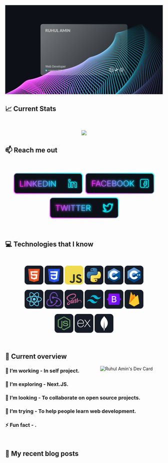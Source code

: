<a href="https://www.facebook.com/ruhulamin15jun1999/">
<img src="https://raw.githubusercontent.com/RUHULAMIN2024/RUHULAMIN2024/main/images/ruhulamindev.png" />
</a>

## :chart_with_upwards_trend: Current Stats

<br />
<p align="center">
  <img width="60%" src="https://github-readme-streak-stats.herokuapp.com?user=RUHULAMIN2024&theme=react&hide_border=true&background=0D1117&stroke=0D1117&fire=FF1CF7&sideLabels=00F0FF&currStreakNum=FF1CF7&ring=FF1CF7&currStreakLabel=FF1CF7&sideNums=00F0FF" />
</p>

## :mailbox: Reach me out

<br />

[<p align="center"><img height="75" src="https://github.com/RUHULAMIN2024/RUHULAMIN2024/blob/main/images/icons/Linkedin.png">](https://www.linkedin.com/in/ruhulamin2024/)[<img height="75" src="https://github.com/RUHULAMIN2024/RUHULAMIN2024/blob/main/images/icons/Facebook.png">](https://www.facebook.com/ruhulamin15jun1999)[<img height="75" src="https://github.com/RUHULAMIN2024/RUHULAMIN2024/blob/main/images/icons/Twitter.png"> </p>](https://twitter.com/ruhulamin_2024)

<br />

## :computer: Technologies that I know

<br>
<p align="center">
<img src="https://github.com/RUHULAMIN2024/RUHULAMIN2024/blob/main/images/icons/HTML.png"/>
<img src="https://github.com/RUHULAMIN2024/RUHULAMIN2024/blob/main/images/icons/css.png"/>
<img src="https://github.com/RUHULAMIN2024/RUHULAMIN2024/blob/main/images/icons/JavaScript.png"/>
<img src="https://github.com/RUHULAMIN2024/RUHULAMIN2024/blob/main/images/icons/python.png"/>
<img src="https://github.com/RUHULAMIN2024/RUHULAMIN2024/blob/main/images/icons/c.png"/>
<img src="https://github.com/RUHULAMIN2024/RUHULAMIN2024/blob/main/images/icons/cpp.png"/>
</p>
<p align="center">
<img src="https://github.com/RUHULAMIN2024/RUHULAMIN2024/blob/main/images/icons/react.png"/>
<img src="https://github.com/RUHULAMIN2024/RUHULAMIN2024/blob/main/images/icons/redux.png"/>
<img src="https://github.com/RUHULAMIN2024/RUHULAMIN2024/blob/main/images/icons/sass.png"/>
<img src="https://github.com/RUHULAMIN2024/RUHULAMIN2024/blob/main/images/icons/tailwind.png"/>
<img src="https://github.com/RUHULAMIN2024/RUHULAMIN2024/blob/main/images/icons/Bootsrap.png"/>
<img src="https://github.com/RUHULAMIN2024/RUHULAMIN2024/blob/main/images/icons/firebase.png"/>
</p>
<p align="center">
<img src="https://github.com/RUHULAMIN2024/RUHULAMIN2024/blob/main/images/icons/node.png"/>
<img src="https://github.com/RUHULAMIN2024/RUHULAMIN2024/blob/main/images/icons/express.png"/>
<img src="https://github.com/RUHULAMIN2024/RUHULAMIN2024/blob/main/images/icons/mongo.png"/>
</p><br/>

## :eyes: Current overview

<div align="left">
<a href="https://app.daily.dev/mir"><img align="right" src="https://cdn.dribbble.com/users/330915/screenshots/3587000/media/343cb53c87e313181d99248d3071bc77.gif" width="200" alt="Ruhul Amin's Dev Card"/></a>
</div>

### 🔭 I’m working - In self project.

### 🌱 I’m exploring - Next.JS.

### 👯 I’m looking - To collaborate on open source projects.

### 🤔 I’m trying - To help people learn web development.

### ⚡ Fun fact - .

<br />

## :book: My recent blog posts

<!-- BLOG-POST-LIST:START -->
